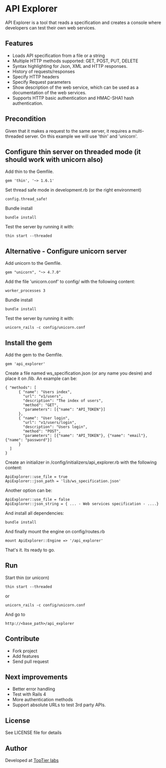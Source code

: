 # API Explorer

API Explorer is a tool that reads a specification and creates a console where developers can test their own web services.

## Features

- Loads API specification from a file or a string
- Multiple HTTP methods supported: GET, POST, PUT, DELETE
- Syntax highlighting for Json, XML and HTTP responses.
- History of requests/responses
- Specify HTTP headers
- Specify Request parameters
- Show description of the web service, which can be used as a documentation of the web services.
- Supports HTTP basic authentication and HMAC-SHA1 hash authentication.

## Precondition
Given that it makes a request to the same server, it requires a multi-threaded server. On this example we will use 'thin' and 'unicorn'.


## Configure thin server on threaded mode (it should work with unicorn also) 

Add thin to the Gemfile.
```
gem 'thin', '~> 1.6.1'
```

Set thread safe mode in development.rb (or the right environment) 

```
config.thread_safe!
```

Bundle install 
```
bundle install
```

Test the server by running it with:
```
thin start --threaded
```

## Alternative - Configure unicorn server 

Add unicorn to the Gemfile.
```
gem "unicorn", "~> 4.7.0"
```

Add the file 'unicorn.conf' to config/ with the following content:

```
worker_processes 3
```

Bundle install 
```
bundle install
```

Test the server by running it with:
```
unicorn_rails -c config/unicorn.conf
```


## Install the gem

Add the gem to the Gemfile. 

```
gem 'api_explorer'
```

Create a file named ws_specification.json (or any name you desire) and place it on /lib. An example can be:

```
{ "methods": [ 
	  { "name": "Users index", 
	    "url": "v1/users", 
	    "description": "The index of users", 
	    "method": "GET", 
	    "parameters": [{"name": "API_TOKEN"}] 
	  }, 
	  { "name": "User login", 
	    "url": "v1/users/login", 
	    "description": "Users login", 
	    "method": "POST", 
	    "parameters": [{"name": "API_TOKEN"}, {"name": "email"}, {"name": "password"}] 
	  } 
  ] 
}
```

Create an initializer in /config/initializers/api_explorer.rb with the following content:

```
ApiExplorer::use_file = true 
ApiExplorer::json_path = 'lib/ws_specification.json'
```

Another option can be:
```
ApiExplorer::use_file = false   
ApiExplorer::json_string = { ... - Web services specification - ....}
```

And install all dependencies:

```
bundle install
```

And finally mount the engine on config/routes.rb
```
mount ApiExplorer::Engine => '/api_explorer'
```

That's it. Its ready to go. 


## Run

Start thin (or unicorn)

```
thin start --threaded
```

or 

```
unicorn_rails -c config/unicorn.conf
```

And go to 

```
http://<base_path>/api_explorer 
```

## Contribute

- Fork project
- Add features
- Send pull request

## Next improvements

- Better error handling
- Test with Rails 4
- More authentication methods
- Support absolute URLs to test 3rd party APIs.

## License

See LICENSE file for details

## Author
Developed at [TopTier labs](http://www.toptierlabs.com/ "TopTier labs")